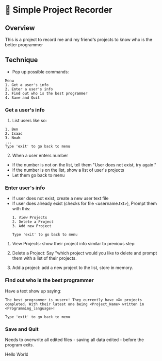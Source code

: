 # 📒 Simple Project Recorder

## Overview

This is a project to record me and my friend's projects to know who is the better programmer

## Technique

- Pop up possible commands:

```
Menu
1. Get a user's info
2. Enter a user's info
3. Find out who is the best programmer
4. Save and Quit
```
### Get a user's info

1. List users like so:

```
1. Ben
2. Isaac
3. Noah
...
Type 'exit' to go back to menu
```
2. When a user enters number

- If the number is not on the list, tell them "User does not exist, try again."
- If the number is on the list, show a list of user's projects
- Let them go back to menu

### Enter user's info
- If user does not exist, create a new user text file
- If user does already exist (checks for file <username.txt>), Prompt them with this:
    ```
    1. View Projects
    2. Delete a Project
    3. Add new Project

    Type 'exit' to go back to menu
    ```

1. View Projects: show their project info similar to previous step

2. Delete a Project: Say "which project would you like to delete and prompt them with a list of their projects.

3. Add a project: add a new project to the list, store in memory.

### Find out who is the best programmer

Have a text show up saying:

```
The best programmer is <user>! They currently have <X> projects completed. With their latest one being <Project_Name> written in <Programming_language>!

Type 'exit' to go back to menu
```

### Save and Quit

Needs to overwrite all edited files - saving all data edited - before the program exits.

Hello World 


